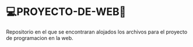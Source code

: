 # 💻PROYECTO-DE-WEB📓
Repositorio en el que se encontraran alojados los archivos para el proyecto de programacion en la web.

